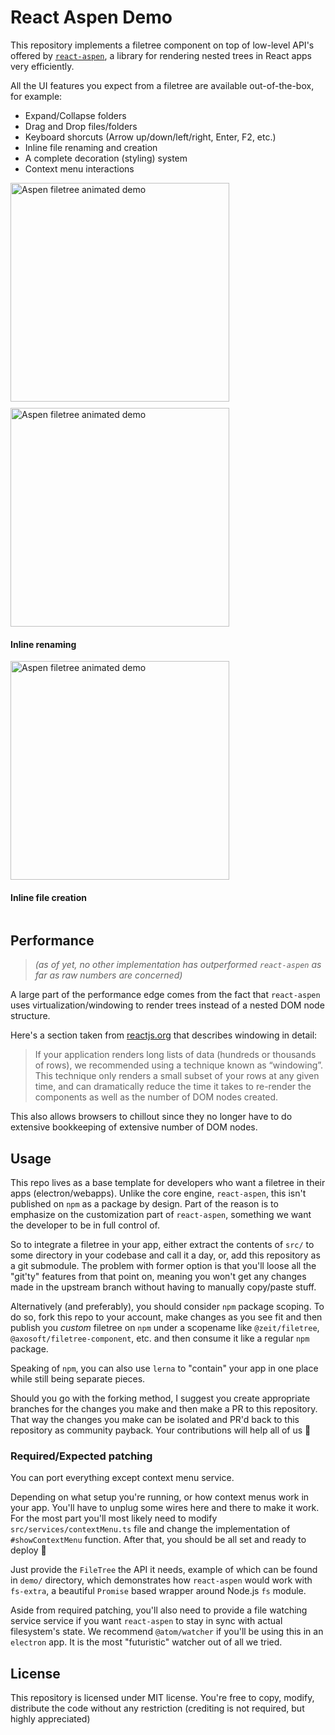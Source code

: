 # React Aspen Demo

This repository implements a filetree component on top of low-level API's offered by [`react-aspen`](https://github.com/neeksandhu/react-aspen), a library for rendering nested trees in React apps very efficiently.

All the UI features you expect from a filetree are available out-of-the-box, for example:
 - Expand/Collapse folders
 - Drag and Drop files/folders
 - Keyboard shorcuts (Arrow up/down/left/right, Enter, F2, etc.)
 - Inline file renaming and creation
 - A complete decoration (styling) system
 - Context menu interactions

<div>
    <img src="https://i.imgur.com/94wkW8q.gif" width="350" alt="Aspen filetree animated demo" style="float: left;margin-right: 10px;margin-bottom: 10px;">
    <div style="display: inline-block;">
        <div>
          <img src="https://i.imgur.com/cTtXhow.gif" width="350" alt="Aspen filetree animated demo" style="display: block">
          <h4>Inline renaming</h4>
      </div>
      <div>
        <img src="https://i.imgur.com/DSTJCeD.gif" width="350" alt="Aspen filetree animated demo">
        <h4>Inline file creation</h4>
      </div>
    </div>
    <div style="clear: both"></div>
</div>

## Performance

> *(as of yet, no other implementation has outperformed `react-aspen` as far as raw numbers are concerned)*

A large part of the performance edge comes from the fact that `react-aspen` uses virtualization/windowing to render trees instead of a nested DOM node structure.

Here's a section taken from [reactjs.org]() that describes windowing in detail:

> If your application renders long lists of data (hundreds or thousands of rows), we recommended using a technique known as “windowing”. This technique only renders
a small subset of your rows at any given time, and can dramatically reduce the time it takes to re-render the components as well as the number of DOM nodes created.

This also allows browsers to chillout since they no longer have to do extensive bookkeeping of extensive number of DOM nodes.

## Usage

This repo lives as a base template for developers who want a filetree in their apps (electron/webapps). Unlike the core engine, `react-aspen`, this isn't published on `npm` as a package
by design. Part of the reason is to emphasize on the customization part of `react-aspen`, something we want the developer to be in full control of.

So to integrate a filetree in your app, either extract the contents of `src/` to some directory in your codebase and call it a day, or, add this repository as a git submodule.
The problem with former option is that you'll loose all the "git'ty" features from that point on, meaning you won't get any changes made in the upstream branch without having
to manually copy/paste stuff.

Alternatively (and preferably), you should consider `npm` package scoping. To do so, fork this repo to your account, make changes as you see fit and then publish you *custom*
filetree on `npm` under a scopename like `@zeit/filetree`, `@axosoft/filetree-component`, etc. and then consume it like a regular `npm` package.

Speaking of `npm`, you can also use `lerna` to "contain" your app in one place while still being separate pieces.

Should you go with the forking method, I suggest you create appropriate branches for the changes you make and then make a PR to this repository. That way the changes you make can
be isolated and PR'd back to this repository as community payback. Your contributions will help all of us 🙂

### Required/Expected patching

You can port everything except context menu service.

Depending on what setup you're running, or how context menus work in your app. You'll have to unplug some wires here and there to make it work. For the most part you'll
most likely need to modify `src/services/contextMenu.ts` file and change the implementation of `#showContextMenu` function. After that, you should be all set and ready to deploy 🚀

Just provide the `FileTree` the API it needs, example of which can be found in `demo/` directory, which demonstrates how `react-aspen` would work with `fs-extra`, a beautiful
`Promise` based wrapper around Node.js `fs` module.

Aside from required patching, you'll also need to provide a file watching service service if you want `react-aspen` to stay in sync with actual filesystem's state. We recommend
`@atom/watcher` if you'll be using this in an `electron` app. It is the most "futuristic" watcher out of all we tried.

## License

This repository is licensed under MIT license. You're free to copy, modify, distribute the code without any restriction (crediting is not required, but highly appreciated)
